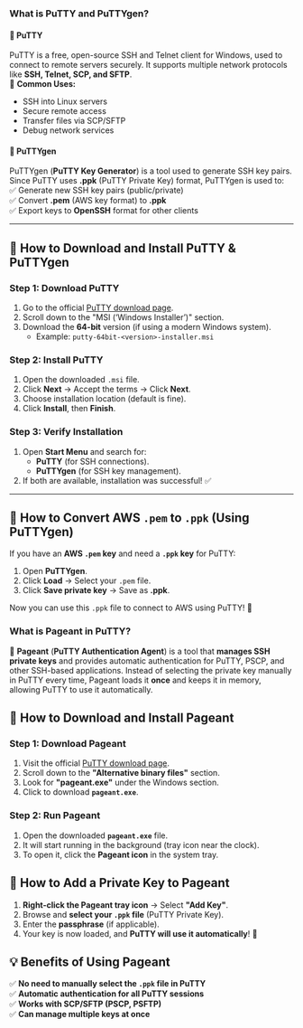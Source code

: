 
### **What is PuTTY and PuTTYgen?**  

#### **🔹 PuTTY**  
PuTTY is a free, open-source SSH and Telnet client for Windows, used to connect to remote servers securely. It supports multiple network protocols like **SSH, Telnet, SCP, and SFTP**.  
📌 **Common Uses:**  
- SSH into Linux servers  
- Secure remote access  
- Transfer files via SCP/SFTP  
- Debug network services  

#### **🔹 PuTTYgen**  
PuTTYgen (**PuTTY Key Generator**) is a tool used to generate SSH key pairs. Since PuTTY uses **.ppk** (PuTTY Private Key) format, PuTTYgen is used to:  
✅ Generate new SSH key pairs (public/private)  
✅ Convert **.pem** (AWS key format) to **.ppk**  
✅ Export keys to **OpenSSH** format for other clients  

---

## **🔽 How to Download and Install PuTTY & PuTTYgen**
### **Step 1: Download PuTTY**  
1. Go to the official [PuTTY download page](https://www.chiark.greenend.org.uk/~sgtatham/putty/latest.html).  
2. Scroll down to the "MSI (‘Windows Installer’)" section.  
3. Download the **64-bit** version (if using a modern Windows system).  
   - Example: `putty-64bit-<version>-installer.msi`  

### **Step 2: Install PuTTY**  
1. Open the downloaded `.msi` file.  
2. Click **Next** → Accept the terms → Click **Next**.  
3. Choose installation location (default is fine).  
4. Click **Install**, then **Finish**.  

### **Step 3: Verify Installation**  
1. Open **Start Menu** and search for:  
   - **PuTTY** (for SSH connections).  
   - **PuTTYgen** (for SSH key management).  
2. If both are available, installation was successful! ✅  

---

## **🔄 How to Convert AWS `.pem` to `.ppk` (Using PuTTYgen)**
If you have an **AWS `.pem` key** and need a **`.ppk` key** for PuTTY:  
1. Open **PuTTYgen**.  
2. Click **Load** → Select your `.pem` file.  
3. Click **Save private key** → Save as **.ppk**.  

Now you can use this `.ppk` file to connect to AWS using PuTTY! 🚀  

### **What is Pageant in PuTTY?**  
🔹 **Pageant** (**PuTTY Authentication Agent**) is a tool that **manages SSH private keys** and provides automatic authentication for PuTTY, PSCP, and other SSH-based applications. Instead of selecting the private key manually in PuTTY every time, Pageant loads it **once** and keeps it in memory, allowing PuTTY to use it automatically.  

## **🔽 How to Download and Install Pageant**  

### **Step 1: Download Pageant**  
1. Visit the official [PuTTY download page](https://www.chiark.greenend.org.uk/~sgtatham/putty/latest.html).  
2. Scroll down to the **"Alternative binary files"** section.  
3. Look for **"pageant.exe"** under the Windows section.  
4. Click to download **`pageant.exe`**.

### **Step 2: Run Pageant**  
1. Open the downloaded **`pageant.exe`** file.  
2. It will start running in the background (tray icon near the clock).  
3. To open it, click the **Pageant icon** in the system tray.

## **🔑 How to Add a Private Key to Pageant**
1. **Right-click the Pageant tray icon** → Select **"Add Key"**.  
2. Browse and **select your `.ppk` file** (PuTTY Private Key).  
3. Enter the **passphrase** (if applicable).  
4. Your key is now loaded, and **PuTTY will use it automatically**! 🎉  


## **💡 Benefits of Using Pageant**
✅ **No need to manually select the `.ppk` file in PuTTY**  
✅ **Automatic authentication for all PuTTY sessions**  
✅ **Works with SCP/SFTP (PSCP, PSFTP)**  
✅ **Can manage multiple keys at once**  

